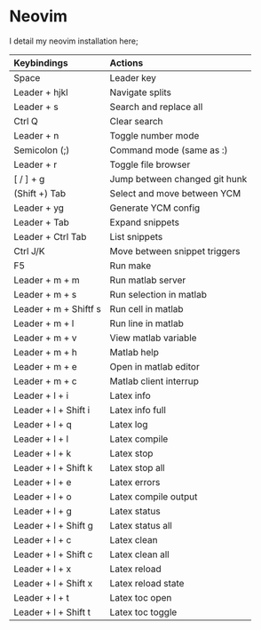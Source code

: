 # Neovim

I detail my neovim installation here;

| Keybindings           | Actions                       |
|:--------------------- |:----------------------------- |
| Space                 | Leader key                    |
| Leader + hjkl         | Navigate splits               |
| Leader + s            | Search and replace all        |
| Ctrl Q                | Clear search                  |
| Leader + n            | Toggle number mode            |
| Semicolon (;)         | Command mode (same as :)      |
| Leader + r            | Toggle file browser           |
| \[ / \] + g           | Jump between changed git hunk |
| (Shift +) Tab         | Select and move between YCM   |
| Leader + yg           | Generate YCM config           |
| Leader + Tab          | Expand snippets               |
| Leader + Ctrl Tab     | List snippets                 |
| Ctrl J/K              | Move between snippet triggers |
| F5                    | Run make                      |
| Leader + m + m        | Run matlab server             |
| Leader + m + s        | Run selection in matlab       |
| Leader + m + Shiftf s | Run cell in matlab            |
| Leader + m + l        | Run line in matlab            |
| Leader + m + v        | View matlab variable          |
| Leader + m + h        | Matlab help                   |
| Leader + m + e        | Open in matlab editor         |
| Leader + m + c        | Matlab client interrup        |
| Leader + l + i        | Latex info                    |
| Leader + l + Shift i  | Latex info full               |
| Leader + l + q        | Latex log                     |
| Leader + l + l        | Latex compile                 |
| Leader + l + k        | Latex stop                    |
| Leader + l + Shift k  | Latex stop all                |
| Leader + l + e        | Latex errors                  |
| Leader + l + o        | Latex compile output          |
| Leader + l + g        | Latex status                  |
| Leader + l + Shift g  | Latex status all              |
| Leader + l + c        | Latex clean                   |
| Leader + l + Shift c  | Latex clean all               |
| Leader + l + x        | Latex reload                  |
| Leader + l + Shift x  | Latex reload state            |
| Leader + l + t        | Latex toc open                |
| Leader + l + Shift t  | Latex toc toggle              |

